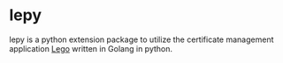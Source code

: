 # lepy

lepy is a python extension package to utilize the certificate management application [Lego](https://github.com/go-acme/lego) written in Golang in python.